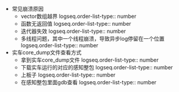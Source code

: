 - 常见崩溃原因
	- vector数组越界
	  logseq.order-list-type:: number
	- 函数无返回值
	  logseq.order-list-type:: number
	- 迭代器失效
	  logseq.order-list-type:: number
	- 多线程问题，其中一个线程崩溃，导致异步log停留在一个位置
	  logseq.order-list-type:: number
- 实车core_dump文件查看方式
	- 拿到实车core_dump文件
	  logseq.order-list-type:: number
	- 下载实车运行的对应的感知整包
	  logseq.order-list-type:: number
	- 上板子
	  logseq.order-list-type:: number
	- 在感知整包里面gdb查看
	  logseq.order-list-type:: number